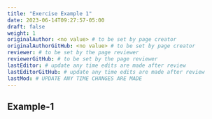 ```yaml
---
title: "Exercise Example 1"
date: 2023-06-14T09:27:57-05:00
draft: false
weight: 1
originalAuthor: <no value> # to be set by page creator
originalAuthorGitHub: <no value> # to be set by page creator
reviewer: # to be set by the page reviewer
reviewerGitHub: # to be set by the page reviewer
lastEditor: # update any time edits are made after review
lastEditorGitHub: # update any time edits are made after review
lastMod: # UPDATE ANY TIME CHANGES ARE MADE
---
```


## Example-1